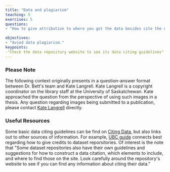 ```yaml
---
title: "Data and plagiarism"
teaching: 5
exercises: 5
questions:
- "How to give attribution to where you got the data besides cite the original author?"

objectives:
- "Aviod data plagiarism."
keypoints:
-"Check the data repository website to see its data citing guidelines"
---
```


### Please Note
The following context originally presents in a question-answer format between Dr. Bett's team and Kate Langrell. Kate Langrell is a copyright coordinator on the library staff at the University of Saskatchewan. Kate approached the question from the perspective of using such images in a thesis. Any question regarding images being submitted to a publication, please contact [Kate Langrell](https://library.usask.ca/copyright/about-us/kate-langrell.php) directly. 

### Useful Resources 
Some basic data citing guidelines can be find on [Citing Data](https://libguides.usask.ca/data-guide/citation), but also links out to other sources of information. For example, [ UBC guide](https://guides.library.ubc.ca/c.php?g=707463&p=5035505) connects best regarding how to give credits to dataset reporsitories. Of interest is the note that "Some dataset repositories also have their own guidelines and suggestions for how to construct a data citation, which elements to include, and where to find those on the site. Look carefully around the repository's website to see if you can find any information about citing their data."

